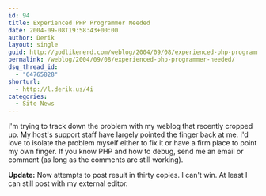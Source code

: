 ```yaml
---
id: 94
title: Experienced PHP Programmer Needed
date: 2004-09-08T19:58:43+00:00
author: Derik
layout: single
guid: http://godlikenerd.com/weblog/2004/09/08/experienced-php-programmer-needed/
permalink: /weblog/2004/09/08/experienced-php-programmer-needed/
dsq_thread_id:
  - "64765828"
shorturl:
  - http://l.derik.us/4i
categories:
  - Site News
---
```

I'm trying to track down the problem with my weblog that recently cropped up. My host's support staff have largely pointed the finger back at me. I'd love to isolate the problem myself either to fix it or have a firm place to point my own finger. If you know PHP and how to debug, send me an email or comment (as long as the comments are still working).

**Update:** Now attempts to post result in thirty copies. I can't win. At least I can still post with my external editor.